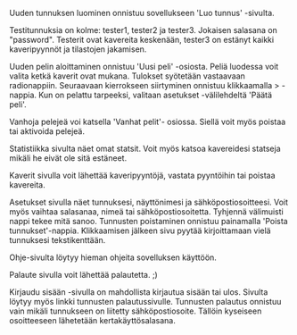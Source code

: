 Uuden tunnuksen luominen onnistuu sovellukseen 'Luo tunnus' -sivulta. 

Testitunnuksia on kolme: tester1, tester2 ja tester3. Jokaisen salasana on "password".
Testerit ovat kavereita keskenään, tester3 on estänyt kaikki kaveripyynnöt ja tilastojen jakamisen.

Uuden pelin aloittaminen onnistuu 'Uusi peli' -osiosta. Peliä luodessa voit valita ketkä kaverit ovat mukana.
Tulokset syötetään vastaavaan radionappiin. Seuraavaan kierrokseen siirtyminen onnistuu klikkaamalla > -nappia.
Kun on pelattu tarpeeksi, valitaan asetukset -välilehdeltä 'Päätä peli'.

Vanhoja pelejeä voi katsella 'Vanhat pelit'- osiossa. Siellä voit myös poistaa tai aktivoida pelejeä.

Statistiikka sivulta näet omat statsit. Voit myös katsoa kavereidesi statseja mikäli he eivät ole sitä estäneet.

Kaverit sivulla voit lähettää kaveripyyntöjä, vastata pyyntöihin tai poistaa kavereita.

Asetukset sivulla näet tunnuksesi, näyttönimesi ja sähköpostiosoitteesi. Voit myös vaihtaa salasanaa, nimeä tai
sähköpostiosoitetta. Tyhjennä välimuisti nappi tekee mitä sanoo. Tunnusten poistaminen onnistuu painamalla
'Poista tunnukset'-nappia. Klikkaamisen jälkeen sivu pyytää kirjoittamaan vielä tunnuksesi tekstikenttään.

Ohje-sivulta löytyy hieman ohjeita sovelluksen käyttöön.

Palaute sivulla voit lähettää palautetta. ;)

Kirjaudu sisään -sivulla on mahdollista kirjautua sisään tai ulos. Sivulta löytyy myös linkki tunnusten palautussivulle.
Tunnusten palautus onnistuu vain mikäli tunnukseen on liitetty sähköpostiosoite. Tällöin kyseiseen osoitteeseen
lähetetään kertakäyttösalasana.
